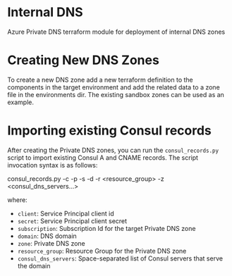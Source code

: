 # Internal DNS

Azure Private DNS terraform module for deployment of internal DNS zones


# Creating New DNS Zones

To create a new DNS zone add a new terraform definition to the components in the target environment
and add the related data to a zone file in the environments dir. The existing sandbox zones can be used 
as an example.


# Importing existing Consul records

After creating the Private DNS zones, you can run the `consul_records.py` script to import existing Consul 
A and CNAME records. The script invocation syntax is as follows:

consul_records.py -c <client> -p <secret> -s <subscription> -d <domain> -r <resource_group> -z <zone> <consul_dns_servers...> 

where:

- `client`: Service Principal client id
- `secret`: Service Principal client secret
- `subscription`: Subscription Id for the target Private DNS zone 
- `domain`: DNS domain
- `zone`: Private DNS zone
- `resource_group`: Resource Group for the Private DNS zone
- `consul_dns_servers`: Space-separated list of Consul servers that serve the domain 
